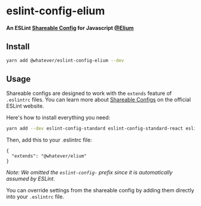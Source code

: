 # eslint-config-elium

#### An ESLint [Shareable Config](http://eslint.org/docs/developer-guide/shareable-configs) for Javascript [@Elium](https://elium.com)

## Install
```bash
yarn add @whatever/eslint-config-elium --dev
```

## Usage

Shareable configs are designed to work with the `extends` feature of `.eslintrc` files.
You can learn more about [Shareable Configs](http://eslint.org/docs/developer-guide/shareable-configs) on the official ESLint website.

Here's how to install everything you need:

```bash
yarn add --dev eslint-config-standard eslint-config-standard-react eslint-plugin-standard eslint-plugin-promise eslint-plugin-import eslint-plugin-react
```

Then, add this to your .eslintrc file:

```
{
  "extends": "@whatever/elium"
}
```

*Note: We omitted the `eslint-config-` prefix since it is automatically assumed by ESLint.*

You can override settings from the shareable config by adding them directly into your
`.eslintrc` file.

